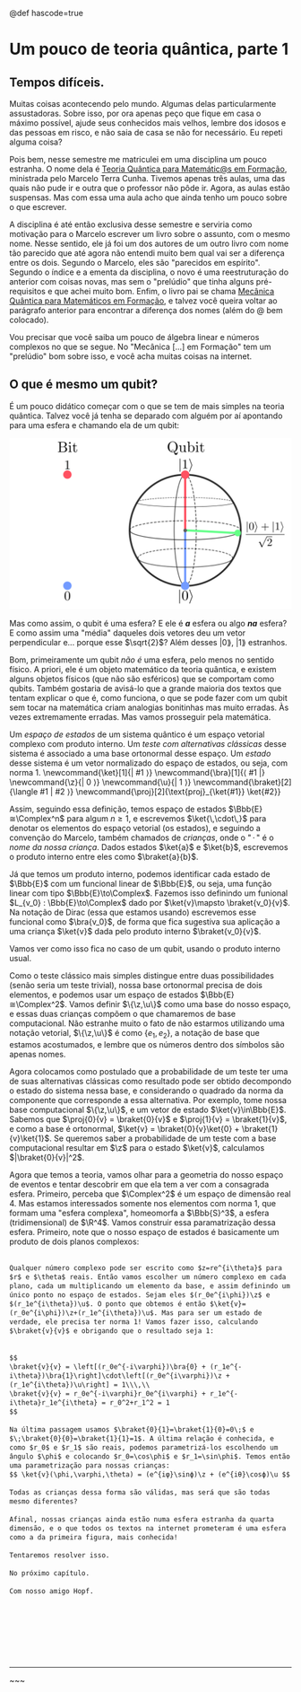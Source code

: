 @def hascode=true

# Um pouco de teoria quântica, parte 1

## Tempos difíceis.

Muitas coisas acontecendo pelo mundo. Algumas delas particularmente assustadoras. Sobre isso, por ora apenas peço que fique em casa o máximo possível, ajude seus conhecidos mais velhos, lembre dos idosos e das pessoas em risco, e não saia de casa se não for necessário. Eu repeti alguma coisa?

Pois bem, nesse semestre me matriculei em uma disciplina um pouco estranha. O nome dela é [Teoria Quântica para Matemátic@s em Formação](https://www.ime.unicamp.br/~tcunha/Teach/TopQuant-1S20.html), ministrada pelo Marcelo Terra Cunha. Tivemos apenas três aulas, uma das quais não pude ir e outra que o professor não pôde ir. Agora, as aulas estão suspensas. Mas com essa uma aula acho que ainda tenho um pouco sobre o que escrever.

A disciplina é até então exclusiva desse semestre e serviria como motivação para o Marcelo escrever um livro sobre o assunto, com o mesmo nome. Nesse sentido, ele já foi um dos autores de um outro livro com nome tão parecido que até agora não entendi muito bem qual vai ser a diferença entre os dois. Segundo o Marcelo, eles são "parecidos em espírito". Segundo o índice e a ementa da disciplina, o novo é uma reestruturação do anterior com coisas novas, mas sem o "prelúdio" que tinha alguns pré-requisitos e que achei muito bom. Enfim, o livro pai se chama [Mecânica Quântica para Matemáticos em Formação](https://impa.br/wp-content/uploads/2017/04/28CBM_12.pdf), e talvez você queira voltar ao parágrafo anterior para encontrar a diferença dos nomes (além do @ bem colocado).

Vou precisar que você saiba um pouco de álgebra linear e números complexos no que se segue. No "Mecânica [...] em Formação" tem um "prelúdio" bom sobre isso, e você acha muitas coisas na internet.

## O que é mesmo um qubit?

É um pouco didático começar com o que se tem de mais simples na teoria quântica. Talvez você já tenha se deparado com alguém por aí apontando para uma esfera e chamando ela de um qubit:

![](/assets/svg/qubit.svg)

Mas como assim, o qubit é uma esfera? E ele é _**a**_ esfera ou algo _**na**_ esfera? E como assim uma "média" daqueles dois vetores deu um vetor perpendicular e... porque esse $\sqrt{2}$? Além desses $|0\rang$, $|1\rang$ estranhos.

Bom, primeiramente um qubit _não é_ uma esfera, pelo menos no sentido físico. A priori, ele é um objeto matemático da teoria quântica, e existem alguns objetos físicos (que não são esféricos) que se comportam como qubits. Também gostaria de avisá-lo que a grande maioria dos textos que tentam explicar o que é, como funciona, o que se pode fazer com um qubit sem tocar na matemática criam analogias bonitinhas mas muito erradas. Às vezes extremamente erradas. Mas vamos prosseguir pela matemática.

Um _espaço de estados_ de um sistema quântico é um espaço vetorial complexo com produto interno. Um _teste com alternativas clássicas_ desse sistema é associado a uma base ortonormal desse espaço. Um _estado_ desse sistema é um vetor normalizado do espaço de estados, ou seja, com norma 1.
\newcommand{\ket}[1]{| #1 ⟩}
\newcommand{\bra}[1]{⟨ #1 |}
\newcommand{\z}{| 0 ⟩}
\newcommand{\u}{| 1 ⟩}
\newcommand{\braket}[2]{\langle #1 | #2 ⟩}
\newcommand{\proj}[2]{\text{proj}_{\ket{#1}} \ket{#2}}

Assim, seguindo essa definição, temos espaço de estados $\Bbb{E}≅\Complex^n$ para algum $n≥1$, e escrevemos $\ket{\,\cdot\,}$ para denotar os elementos do espaço vetorial (os estados), e seguindo a convenção do Marcelo, também chamados de _crianças_, onde o "$\,\cdot\,$" é o _nome da nossa criança_. Dados estados $\ket{a}$ e $\ket{b}$, escrevemos o produto interno entre eles como $\braket{a}{b}$. 

Já que temos um produto interno, podemos identificar cada estado de $\Bbb{E}$ com um funcional linear de $\Bbb{E}$, ou seja, uma função linear com tipo $\Bbb{E}\to\Complex$. Fazemos isso definindo um funional $L_{v_0} : \Bbb{E}\to\Complex$ dado por $\ket{v}\mapsto \braket{v_0}{v}$. Na notação de Dirac (essa que estamos usando) escrevemos esse funcional como $\bra{v_0}$, de forma que fica sugestiva sua aplicação a uma criança $\ket{v}$ dada pelo produto interno $\braket{v_0}{v}$.


<!-- No nosso espaço também temos outro tipo de crianças, meio invertidas, mas também importantes: os funcionais lineares $\Bbb{E}\to\Complex$. Eles são escritos como $\bra{\,\cdot\,}$, e sugestivamente, $\bra{a}$ e $\ket{b}$ podem ser combinados para produzir um número complexo $\braket{a}{b}$. O conjunto dos funcionais lineares de $\Bbb{E}$ é denotado _dual de $\Bbb{E}$_ e escrito como $\Bbb{E}^*$. -->

<!-- Lembre que há um isomorfismo $\Bbb{E}^*\cong\Bbb{E}$, ou seja, podemos construir funcionais lineares com vetores do espaço (e vice versa). Faremos isso com o mapa $|v⟩ ↦ |v⟩^* ≡ \bra{v}$. Assim, se $\ket{w}$ e $\ket{v}$ são estados, $\braket{w}{v}$ é um produto interno entre eles.  -->

Vamos ver como isso fica no caso de um qubit, usando o produto interno usual.

Como o teste clássico mais simples distingue entre duas possibilidades (senão seria um teste trivial), nossa base ortonormal precisa de dois elementos, e podemos usar um espaço de estados $\Bbb{E}≅\Complex^2$. Vamos definir $\{\z,\u\}$ como uma base do nosso espaço, e essas duas crianças compõem o que chamaremos de base computacional. Não estranhe muito o fato de não estarmos utilizando uma notação vetorial, $\{\z,\u\}$ é como $\{e_1,e_2\}$, a notação de base que estamos acostumados, e lembre que os números dentro dos símbolos são apenas nomes.

Agora colocamos como postulado que a probabilidade de um teste ter uma de suas alternativas clássicas como resultado pode ser obtido decompondo o estado do sistema nessa base, e considerando o quadrado da norma da componente que corresponde a essa alternativa. Por exemplo, tome nossa base computacional $\{\z,\u\}$, e um vetor de estado $\ket{v}\in\Bbb{E}$. Sabemos que $\proj{0}{v} = \braket{0}{v}$ e $\proj{1}{v} = \braket{1}{v}$, e como a base é ortonormal, $\ket{v} = \braket{0}{v}\ket{0} + \braket{1}{v}\ket{1}$. Se queremos saber a probabilidade de um teste com a base computacional resultar em $\z$ para o estado $\ket{v}$, calculamos $|\braket{0}{v}|^2$.

Agora que temos a teoria, vamos olhar para a geometria do nosso espaço de eventos e tentar descobrir em que ela tem a ver com a consagrada esfera. Primeiro, perceba que $\Complex^2$ é um espaço de dimensão real 4. Mas estamos interessados somente nos elementos com norma 1, que formam uma "esfera complexa", homeomorfa a $\Bbb{S}^3$, a esfera (tridimensional) de $\R^4$. Vamos construir essa paramatrização dessa esfera. Primeiro, note que o nosso espaço de estados é basicamente um produto de dois planos complexos:

~~~ <img src="/assets/svg/c2space.svg" alt style="width:90%; padding-left:5%"> ~~~

Qualquer número complexo pode ser escrito como $z=re^{i\theta}$ para $r$ e $\theta$ reais. Então vamos escolher um número complexo em cada plano, cada um multiplicando um elemento da base, e assim definindo um único ponto no espaço de estados. Sejam eles $(r_0e^{i\phi})\z$ e $(r_1e^{i\theta})\u$. O ponto que obtemos é então $\ket{v}=(r_0e^{i\phi})\z+(r_1e^{i\theta})\u$. Mas para ser um estado de verdade, ele precisa ter norma 1! Vamos fazer isso, calculando $\braket{v}{v}$ e obrigando que o resultado seja 1:


$$
\braket{v}{v} = \left[(r_0e^{-i\varphi})\bra{0} + (r_1e^{-i\theta})\bra{1}\right]\cdot\left[(r_0e^{i\varphi})\z + (r_1e^{i\theta})\u\right] = 1\\\,\\
\braket{v}{v} = r_0e^{-i\varphi}r_0e^{i\varphi} + r_1e^{-i\theta}r_1e^{i\theta} = r_0^2+r_1^2 = 1
$$

Na última passagem usamos $\braket{0}{1}=\braket{1}{0}=0\;$ e $\;\braket{0}{0}=\braket{1}{1}=1$. A última relação é conhecida, e como $r_0$ e $r_1$ são reais, podemos parametrizá-los escolhendo um ângulo $\phi$ e colocando $r_0=\cos\phi$ e $r_1=\sin\phi$. Temos então uma parametrização para nossas crianças:
$$ \ket{v}(\phi,\varphi,\theta) = (e^{iφ}\sinϕ)\z + (e^{iθ}\cosϕ)\u $$

Todas as crianças dessa forma são válidas, mas será que são todas mesmo diferentes?

Afinal, nossas crianças ainda estão numa esfera estranha da quarta dimensão, e o que todos os textos na internet prometeram é uma esfera como a da primeira figura, mais conhecida!

Tentaremos resolver isso.

No próximo capítulo.

Com nosso amigo Hopf.


~~~
<p style="margin-top:8em"></p>
<hr>
<script src="https://utteranc.es/client.js"
        repo="lucasvreis/lucasvreis.github.io"
        issue-term="title"
        label="comments"
        theme="github-light"
        crossorigin="anonymous"
        async>
</script>
~~~

